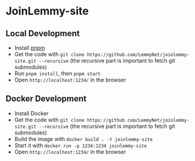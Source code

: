 # JoinLemmy-site

## Local Development

- Install [pnpm](https://pnpm.io/installation)
- Get the code with `git clone https://github.com/LemmyNet/joinlemmy-site.git --recursive` (the recursive part is important to fetch git submodules)
- Run `pnpm install`, then `pnpm start`
- Open `http://localhost:1234/` in the browser

## Docker Development

- Install Docker
- Get the code with `git clone https://github.com/LemmyNet/joinlemmy-site.git --recursive` (the recursive part is important to fetch git submodules)
- Build the image with `docker build . -t joinlemmy-site`
- Start it with `docker run -p 1234:1234 joinlemmy-site`
- Open `http://localhost:1234/` in the browser
